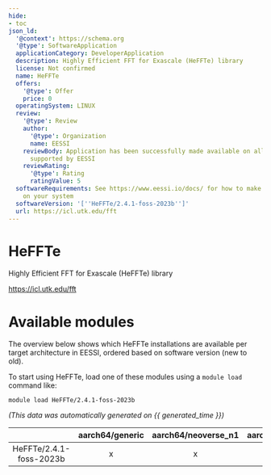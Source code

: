 ```yaml
---
hide:
- toc
json_ld:
  '@context': https://schema.org
  '@type': SoftwareApplication
  applicationCategory: DeveloperApplication
  description: Highly Efficient FFT for Exascale (HeFFTe) library
  license: Not confirmed
  name: HeFFTe
  offers:
    '@type': Offer
    price: 0
  operatingSystem: LINUX
  review:
    '@type': Review
    author:
      '@type': Organization
      name: EESSI
    reviewBody: Application has been successfully made available on all architectures
      supported by EESSI
    reviewRating:
      '@type': Rating
      ratingValue: 5
  softwareRequirements: See https://www.eessi.io/docs/ for how to make EESSI available
    on your system
  softwareVersion: '[''HeFFTe/2.4.1-foss-2023b'']'
  url: https://icl.utk.edu/fft
---
```


HeFFTe
======


Highly Efficient FFT for Exascale (HeFFTe) library

https://icl.utk.edu/fft
# Available modules


The overview below shows which HeFFTe installations are available per target architecture in EESSI, ordered based on software version (new to old).

To start using HeFFTe, load one of these modules using a `module load` command like:

```shell
module load HeFFTe/2.4.1-foss-2023b
```

*(This data was automatically generated on {{ generated_time }})*

| |aarch64/generic|aarch64/neoverse_n1|aarch64/neoverse_v1|aarch64/nvidia/grace|x86_64/generic|x86_64/amd/zen2|x86_64/amd/zen3|x86_64/amd/zen4|x86_64/intel/cascadelake|x86_64/intel/haswell|x86_64/intel/icelake|x86_64/intel/sapphirerapids|x86_64/intel/skylake_avx512|
| :---: | :---: | :---: | :---: | :---: | :---: | :---: | :---: | :---: | :---: | :---: | :---: | :---: | :---: |
|HeFFTe/2.4.1-foss-2023b|x|x|x|x|x|x|x|x|x|x|x|x|x|
